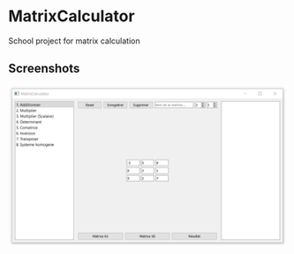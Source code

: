 # MatrixCalculator

School project for matrix calculation

## Screenshots

![MatrixCalculator - screenshot](screenshots/matrix_calculator.png)
